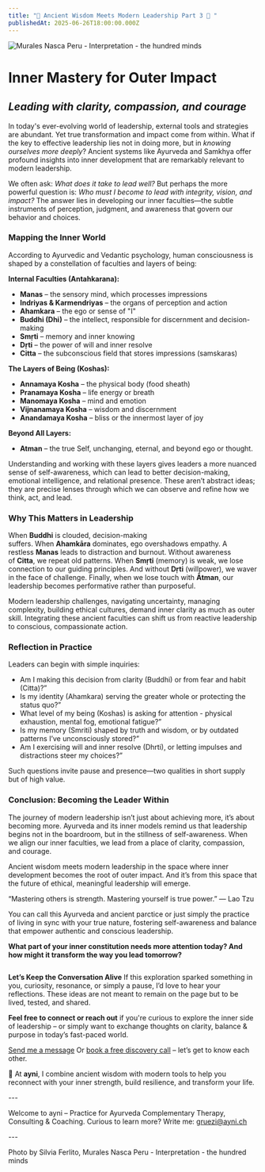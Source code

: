 ```yaml
---
title: "🚀 Ancient Wisdom Meets Modern Leadership Part 3 🚀 "
publishedAt: 2025-06-26T18:00:00.000Z
---
```

![Murales Nasca Peru - Interpretation - the hundred minds](/images/6_3_post-inner-mastery.webp "Murales Nasca Peru - Interpretation - the hundred minds")

# Inner Mastery for Outer Impact

## *Leading with clarity, compassion, and courage*

In today's ever-evolving world of leadership, external tools and strategies are abundant. Yet true transformation and impact come from within. What if the key to effective leadership lies not in doing more, but in *knowing ourselves more deeply*? Ancient systems like Ayurveda and Samkhya offer profound insights into inner development that are remarkably relevant to modern leadership.

We often ask: *What does it take to lead well?* But perhaps the more powerful question is: *Who must I become to lead with integrity, vision, and impact?* The answer lies in developing our inner faculties—the subtle instruments of perception, judgment, and awareness that govern our behavior and choices.

### Mapping the Inner World

According to Ayurvedic and Vedantic psychology, human consciousness is shaped by a constellation of faculties and layers of being:

**Internal Faculties (Antahkarana):**

* **Manas** – the sensory mind, which processes impressions
* **Indriyas & Karmendriyas** – the organs of perception and action
* **Ahamkara** – the ego or sense of "I"
* **Buddhi (Dhi)** – the intellect, responsible for discernment and decision-making
* **Smṛti** – memory and inner knowing
* **Dṛti** – the power of will and inner resolve
* **Citta** – the subconscious field that stores impressions (samskaras)

**The Layers of Being (Koshas):**

* **Annamaya Kosha** – the physical body (food sheath)
* **Pranamaya Kosha** – life energy or breath
* **Manomaya Kosha** – mind and emotion
* **Vijnanamaya Kosha** – wisdom and discernment
* **Anandamaya Kosha** – bliss or the innermost layer of joy

**Beyond All Layers:**

* **Atman** – the true Self, unchanging, eternal, and beyond ego or thought.

Understanding and working with these layers gives leaders a more nuanced sense of self-awareness, which can lead to better decision-making, emotional intelligence, and relational presence. These aren’t abstract ideas; they are precise lenses through which we can observe and refine how we think, act, and lead.

### Why This Matters in Leadership

When **Buddhi** is clouded, decision-making suffers. When **Ahamkāra** dominates, ego overshadows empathy. A restless **Manas** leads to distraction and burnout. Without awareness of **Citta**, we repeat old patterns. When **Smṛti** (memory) is weak, we lose connection to our guiding principles. And without **Dṛti** (willpower), we waver in the face of challenge. Finally, when we lose touch with **Ātman**, our leadership becomes performative rather than purposeful.

Modern leadership challenges, navigating uncertainty, managing complexity, building ethical cultures, demand inner clarity as much as outer skill. Integrating these ancient faculties can shift us from reactive leadership to conscious, compassionate action.

### Reflection in Practice

Leaders can begin with simple inquiries:

* Am I making this decision from clarity (Buddhi) or from fear and habit (Citta)?”
* Is my identity (Ahamkara) serving the greater whole or protecting the status quo?”
* What level of my being (Koshas) is asking for attention - physical exhaustion, mental fog, emotional fatigue?”
* Is my memory (Smriti) shaped by truth and wisdom, or by outdated patterns I’ve unconsciously stored?”
* Am I exercising will and inner resolve (Dhrti), or letting impulses and distractions steer my choices?”

Such questions invite pause and presence—two qualities in short supply but of high value.

### Conclusion: Becoming the Leader Within

The journey of modern leadership isn’t just about achieving more, it’s about becoming more. Ayurveda and its inner models remind us that leadership begins not in the boardroom, but in the stillness of self-awareness. When we align our inner faculties, we lead from a place of clarity, compassion, and courage.

Ancient wisdom meets modern leadership in the space where inner development becomes the root of outer impact. And it’s from this space that the future of ethical, meaningful leadership will emerge.

“Mastering others is strength. Mastering yourself is true power.” — Lao Tzu

You can call this Ayurveda and ancient parctice or just simply the practice of living in sync with your true nature, fostering self-awareness and balance that empower authentic and conscious leadership.

**What part of your inner constitution needs more attention today? And how might it transform the way you lead tomorrow?**

![]()

**Let’s Keep the Conversation Alive**
If this exploration sparked something in you, curiosity, resonance, or simply a pause, I’d love to hear your reflections. These ideas are not meant to remain on the page but to be lived, tested, and shared.

**Feel free to connect or reach out** if you're curious to explore the inner side of leadership – or simply want to exchange thoughts on clarity, balance & purpose in today’s fast-paced world.

[Send me a message](https://www.ayni.ch/kontakt)
Or [book a free discovery call](https://app.healthadvisor.ch/bookings/ea78fca9028a430ea120ea2c10420468) – let’s get to know each other.

🌿 At **ayni**, I combine ancient wisdom with modern tools to help you reconnect with your inner strength, build resilience, and transform your life.

\---

Welcome to ayni – Practice for Ayurveda Complementary Therapy, Consulting & Coaching. Curious to learn more? Write me: [gruezi@ayni.ch](mailto:gruezi@ayni.ch)

\---[](https://www.ayni.ch/images/2_portrait_gewuerze-und-kraeuter_suppe.pdf)

Photo by Silvia Ferlito, Murales Nasca Peru - Interpretation - the hundred minds
